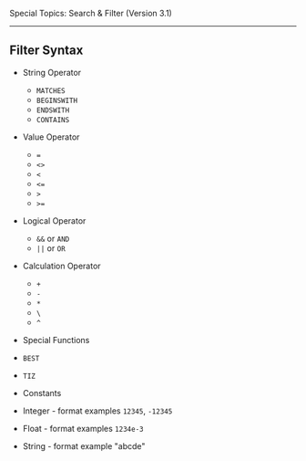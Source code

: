 Special Topics: Search & Filter (Version 3.1)
****



## Filter Syntax 

* String Operator
  * `MATCHES`
  * `BEGINSWITH`
  * `ENDSWITH`
  * `CONTAINS`

* Value Operator
  * `=`
  * `<>` 
  * `<`
  * `<=`
  * `>`
  * `>=`

* Logical Operator
  * `&&` or `AND`
  * `||` or `OR`

* Calculation Operator
  * `+`
  * `-`
  * `*`
  * `\`
  * `^`

* Special Functions
 * `BEST`
 * `TIZ`

* Constants 
 * Integer - format examples `12345`, `-12345`
 * Float - format examples `1234e-3`
 * String - format example "abcde"

 
